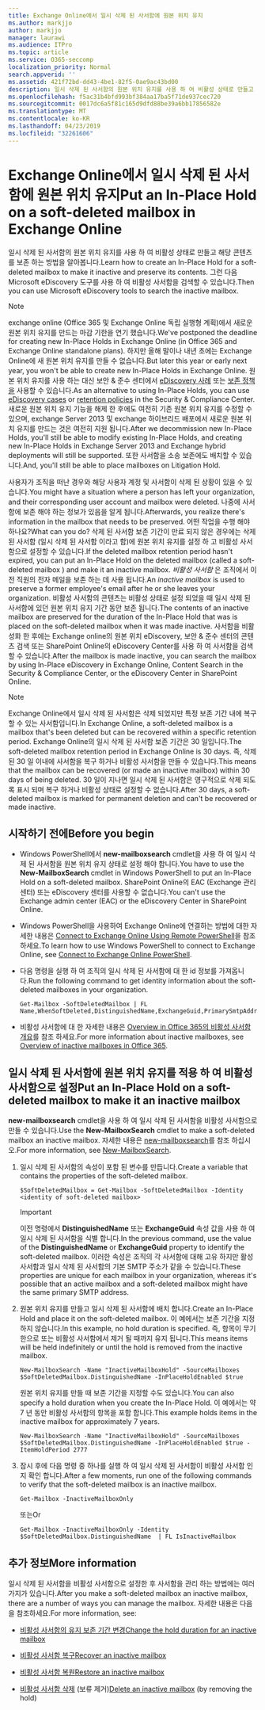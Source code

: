 ```yaml
---
title: Exchange Online에서 일시 삭제 된 사서함에 원본 위치 유지
ms.author: markjjo
author: markjjo
manager: laurawi
ms.audience: ITPro
ms.topic: article
ms.service: O365-seccomp
localization_priority: Normal
search.appverid: ''
ms.assetid: 421f72bd-dd43-4be1-82f5-0ae9ac43bd00
description: 일시 삭제 된 사서함의 원본 위치 유지를 사용 하 여 비활성 상태로 만들고 해당 콘텐츠를 보존 하는 방법을 알아봅니다. 그런 다음 Microsoft eDiscovery 도구를 사용 하 여 비활성 사서함을 검색할 수 있습니다.
ms.openlocfilehash: f5ac31b4bfd993bf384aa17ba5f71de937cec720
ms.sourcegitcommit: 0017dc6a5f81c165d9dfd88be39a6bb17856582e
ms.translationtype: MT
ms.contentlocale: ko-KR
ms.lasthandoff: 04/23/2019
ms.locfileid: "32261606"
---
```

# <a name="put-an-in-place-hold-on-a-soft-deleted-mailbox-in-exchange-online"></a><span data-ttu-id="8ae79-104">Exchange Online에서 일시 삭제 된 사서함에 원본 위치 유지</span><span class="sxs-lookup"><span data-stu-id="8ae79-104">Put an In-Place Hold on a soft-deleted mailbox in Exchange Online</span></span>

<span data-ttu-id="8ae79-105">일시 삭제 된 사서함의 원본 위치 유지를 사용 하 여 비활성 상태로 만들고 해당 콘텐츠를 보존 하는 방법을 알아봅니다.</span><span class="sxs-lookup"><span data-stu-id="8ae79-105">Learn how to create an In-Place Hold for a soft-deleted mailbox to make it inactive and preserve its contents.</span></span> <span data-ttu-id="8ae79-106">그런 다음 Microsoft eDiscovery 도구를 사용 하 여 비활성 사서함을 검색할 수 있습니다.</span><span class="sxs-lookup"><span data-stu-id="8ae79-106">Then you can use Microsoft eDiscovery tools to search the inactive mailbox.</span></span>
  
> [!NOTE]
> <span data-ttu-id="8ae79-107">exchange online (Office 365 및 Exchange Online 독립 실행형 계획)에서 새로운 원본 위치 유지를 만드는 마감 기한을 연기 했습니다.</span><span class="sxs-lookup"><span data-stu-id="8ae79-107">We've postponed the deadline for creating new In-Place Holds in Exchange Online (in Office 365 and Exchange Online standalone plans).</span></span> <span data-ttu-id="8ae79-108">하지만 올해 말이나 내년 초에는 Exchange Online에 새 원본 위치 유지를 만들 수 없습니다.</span><span class="sxs-lookup"><span data-stu-id="8ae79-108">But later this year or early next year, you won't be able to create new In-Place Holds in Exchange Online.</span></span> <span data-ttu-id="8ae79-109">원본 위치 유지를 사용 하는 대신 보안 & 준수 센터에서 [eDiscovery 사례](https://go.microsoft.com/fwlink/?linkid=780738) 또는 [보존 정책을](https://go.microsoft.com/fwlink/?linkid=827811) 사용할 수 있습니다.</span><span class="sxs-lookup"><span data-stu-id="8ae79-109">As an alternative to using In-Place Holds, you can use [eDiscovery cases](https://go.microsoft.com/fwlink/?linkid=780738) or [retention policies](https://go.microsoft.com/fwlink/?linkid=827811) in the Security & Compliance Center.</span></span> <span data-ttu-id="8ae79-110">새로운 원본 위치 유지 기능을 해제 한 후에도 여전히 기존 원본 위치 유지를 수정할 수 있으며, exchange Server 2013 및 exchange 하이브리드 배포에서 새로운 원본 위치 유지를 만드는 것은 여전히 지원 됩니다.</span><span class="sxs-lookup"><span data-stu-id="8ae79-110">After we decommission new In-Place Holds, you'll still be able to modify existing In-Place Holds, and creating new In-Place Holds in Exchange Server 2013 and Exchange hybrid deployments will still be supported.</span></span> <span data-ttu-id="8ae79-111">또한 사서함을 소송 보존에도 배치할 수 있습니다.</span><span class="sxs-lookup"><span data-stu-id="8ae79-111">And, you'll still be able to place mailboxes on Litigation Hold.</span></span> 
  
<span data-ttu-id="8ae79-112">사용자가 조직을 떠난 경우와 해당 사용자 계정 및 사서함이 삭제 된 상황이 있을 수 있습니다.</span><span class="sxs-lookup"><span data-stu-id="8ae79-112">You might have a situation where a person has left your organization, and their corresponding user account and mailbox were deleted.</span></span> <span data-ttu-id="8ae79-113">나중에 사서함에 보존 해야 하는 정보가 있음을 알게 됩니다.</span><span class="sxs-lookup"><span data-stu-id="8ae79-113">Afterwards, you realize there's information in the mailbox that needs to be preserved.</span></span> <span data-ttu-id="8ae79-114">어떤 작업을 수행 해야 하나요?</span><span class="sxs-lookup"><span data-stu-id="8ae79-114">What can you do?</span></span> <span data-ttu-id="8ae79-115">삭제 된 사서함 보존 기간이 만료 되지 않은 경우에는 삭제 된 사서함 (일시 삭제 된 사서함 이라고 함)에 원본 위치 유지를 설정 하 고 비활성 사서함으로 설정할 수 있습니다.</span><span class="sxs-lookup"><span data-stu-id="8ae79-115">If the deleted mailbox retention period hasn't expired, you can put an In-Place Hold on the deleted mailbox (called a  soft-deleted mailbox ) and make it an inactive mailbox.</span></span> <span data-ttu-id="8ae79-116">*비활성 사서함* 은 조직에서 이전 직원의 전자 메일을 보존 하는 데 사용 됩니다.</span><span class="sxs-lookup"><span data-stu-id="8ae79-116">An  *inactive mailbox*  is used to preserve a former employee's email after he or she leaves your organization.</span></span> <span data-ttu-id="8ae79-117">비활성 사서함의 콘텐츠는 비활성 상태로 설정 되었을 때 일시 삭제 된 사서함에 있던 원본 위치 유지 기간 동안 보존 됩니다.</span><span class="sxs-lookup"><span data-stu-id="8ae79-117">The contents of an inactive mailbox are preserved for the duration of the In-Place Hold that was is placed on the soft-deleted mailbox when it was made inactive.</span></span> <span data-ttu-id="8ae79-118">사서함을 비활성화 한 후에는 Exchange online의 원본 위치 eDiscovery, 보안 & 준수 센터의 콘텐츠 검색 또는 SharePoint Online의 eDiscovery Center를 사용 하 여 사서함을 검색할 수 있습니다.</span><span class="sxs-lookup"><span data-stu-id="8ae79-118">After the mailbox is made inactive, you can search the mailbox by using In-Place eDiscovery in Exchange Online, Content Search in the Security & Compliance Center, or the eDiscovery Center in SharePoint Online.</span></span> 
  
> [!NOTE]
> <span data-ttu-id="8ae79-119">Exchange Online에서 일시 삭제 된 사서함은 삭제 되었지만 특정 보존 기간 내에 복구할 수 있는 사서함입니다.</span><span class="sxs-lookup"><span data-stu-id="8ae79-119">In Exchange Online, a soft-deleted mailbox is a mailbox that's been deleted but can be recovered within a specific retention period.</span></span> <span data-ttu-id="8ae79-120">Exchange Online의 일시 삭제 된 사서함 보존 기간은 30 일입니다.</span><span class="sxs-lookup"><span data-stu-id="8ae79-120">The soft-deleted mailbox retention period in Exchange Online is 30 days.</span></span> <span data-ttu-id="8ae79-121">즉, 삭제 된 30 일 이내에 사서함을 복구 하거나 비활성 사서함을 만들 수 있습니다.</span><span class="sxs-lookup"><span data-stu-id="8ae79-121">This means that the mailbox can be recovered (or made an inactive mailbox) within 30 days of being deleted.</span></span> <span data-ttu-id="8ae79-122">30 일이 지나면 일시 삭제 된 사서함은 영구적으로 삭제 되도록 표시 되며 복구 하거나 비활성 상태로 설정할 수 없습니다.</span><span class="sxs-lookup"><span data-stu-id="8ae79-122">After 30 days, a soft-deleted mailbox is marked for permanent deletion and can't be recovered or made inactive.</span></span> 
  
## <a name="before-you-begin"></a><span data-ttu-id="8ae79-123">시작하기 전에</span><span class="sxs-lookup"><span data-stu-id="8ae79-123">Before you begin</span></span>

- <span data-ttu-id="8ae79-124">Windows PowerShell에서 **new-mailboxsearch** cmdlet을 사용 하 여 일시 삭제 된 사서함을 원본 위치 유지 상태로 설정 해야 합니다.</span><span class="sxs-lookup"><span data-stu-id="8ae79-124">You have to use the **New-MailboxSearch** cmdlet in Windows PowerShell to put an In-Place Hold on a soft-deleted mailbox.</span></span> <span data-ttu-id="8ae79-125">SharePoint Online의 EAC (Exchange 관리 센터) 또는 eDiscovery 센터를 사용할 수 없습니다.</span><span class="sxs-lookup"><span data-stu-id="8ae79-125">You can't use the Exchange admin center (EAC) or the eDiscovery Center in SharePoint Online.</span></span> 
    
- <span data-ttu-id="8ae79-126">Windows PowerShell을 사용하여 Exchange Online에 연결하는 방법에 대한 자세한 내용은 [Connect to Exchange Online Using Remote PowerShell](https://go.microsoft.com/fwlink/p/?linkid=396554)을 참조하세요.</span><span class="sxs-lookup"><span data-stu-id="8ae79-126">To learn how to use Windows PowerShell to connect to Exchange Online, see [Connect to Exchange Online PowerShell](https://go.microsoft.com/fwlink/p/?linkid=396554).</span></span>
    
- <span data-ttu-id="8ae79-127">다음 명령을 실행 하 여 조직의 일시 삭제 된 사서함에 대 한 id 정보를 가져옵니다.</span><span class="sxs-lookup"><span data-stu-id="8ae79-127">Run the following command to get identity information about the soft-deleted mailboxes in your organization.</span></span> 
    
  ```
  Get-Mailbox -SoftDeletedMailbox | FL Name,WhenSoftDeleted,DistinguishedName,ExchangeGuid,PrimarySmtpAddress
  ```

- <span data-ttu-id="8ae79-128">비활성 사서함에 대 한 자세한 내용은 [Overview in Office 365의 비활성 사서함 개요](inactive-mailboxes-in-office-365.md)를 참조 하세요.</span><span class="sxs-lookup"><span data-stu-id="8ae79-128">For more information about inactive mailboxes, see [Overview of inactive mailboxes in Office 365](inactive-mailboxes-in-office-365.md).</span></span>
    
## <a name="put-an-in-place-hold-on-a-soft-deleted-mailbox-to-make-it-an-inactive-mailbox"></a><span data-ttu-id="8ae79-129">일시 삭제 된 사서함에 원본 위치 유지를 적용 하 여 비활성 사서함으로 설정</span><span class="sxs-lookup"><span data-stu-id="8ae79-129">Put an In-Place Hold on a soft-deleted mailbox to make it an inactive mailbox</span></span>

<span data-ttu-id="8ae79-130">**new-mailboxsearch** cmdlet을 사용 하 여 일시 삭제 된 사서함을 비활성 사서함으로 만들 수 있습니다.</span><span class="sxs-lookup"><span data-stu-id="8ae79-130">Use the **New-MailboxSearch** cmdlet to make a soft-deleted mailbox an inactive mailbox.</span></span> <span data-ttu-id="8ae79-131">자세한 내용은 [new-mailboxsearch](http://technet.microsoft.com/library/74303b47-bb49-407c-a43b-590356eae35c.aspx)를 참조 하십시오.</span><span class="sxs-lookup"><span data-stu-id="8ae79-131">For more information, see [New-MailboxSearch](http://technet.microsoft.com/library/74303b47-bb49-407c-a43b-590356eae35c.aspx).</span></span>
  
1. <span data-ttu-id="8ae79-132">일시 삭제 된 사서함의 속성이 포함 된 변수를 만듭니다.</span><span class="sxs-lookup"><span data-stu-id="8ae79-132">Create a variable that contains the properties of the soft-deleted mailbox.</span></span> 
    
   ```
   $SoftDeletedMailbox = Get-Mailbox -SoftDeletedMailbox -Identity <identity of soft-deleted mailbox>
   ```

    > [!IMPORTANT]
    > <span data-ttu-id="8ae79-133">이전 명령에서 **DistinguishedName** 또는 **ExchangeGuid** 속성 값을 사용 하 여 일시 삭제 된 사서함을 식별 합니다.</span><span class="sxs-lookup"><span data-stu-id="8ae79-133">In the previous command, use the value of the **DistinguishedName** or **ExchangeGuid** property to identify the soft-deleted mailbox.</span></span> <span data-ttu-id="8ae79-134">이러한 속성은 조직의 각 사서함에 대해 고유 하지만 활성 사서함과 일시 삭제 된 사서함의 기본 SMTP 주소가 같을 수 있습니다.</span><span class="sxs-lookup"><span data-stu-id="8ae79-134">These properties are unique for each mailbox in your organization, whereas it's possible that an active mailbox and a soft-deleted mailbox might have the same primary SMTP address.</span></span> 
  
2. <span data-ttu-id="8ae79-135">원본 위치 유지를 만들고 일시 삭제 된 사서함에 배치 합니다.</span><span class="sxs-lookup"><span data-stu-id="8ae79-135">Create an In-Place Hold and place it on the soft-deleted mailbox.</span></span> <span data-ttu-id="8ae79-136">이 예에서는 보존 기간을 지정 하지 않습니다.</span><span class="sxs-lookup"><span data-stu-id="8ae79-136">In this example, no hold duration is specified.</span></span> <span data-ttu-id="8ae79-137">즉, 항목이 무기한으로 또는 비활성 사서함에서 제거 될 때까지 유지 됩니다.</span><span class="sxs-lookup"><span data-stu-id="8ae79-137">This means items will be held indefinitely or until the hold is removed from the inactive mailbox.</span></span>
    
   ```
   New-MailboxSearch -Name "InactiveMailboxHold" -SourceMailboxes $SoftDeletedMailbox.DistinguishedName -InPlaceHoldEnabled $true
    ```
   <span data-ttu-id="8ae79-138">원본 위치 유지를 만들 때 보존 기간을 지정할 수도 있습니다.</span><span class="sxs-lookup"><span data-stu-id="8ae79-138">You can also specify a hold duration when you create the In-Place Hold.</span></span> <span data-ttu-id="8ae79-139">이 예에서는 약 7 년 동안 비활성 사서함의 항목을 포함 합니다.</span><span class="sxs-lookup"><span data-stu-id="8ae79-139">This example holds items in the inactive mailbox for approximately 7 years.</span></span>
    
   ```
   New-MailboxSearch -Name "InactiveMailboxHold" -SourceMailboxes $SoftDeletedMailbox.DistinguishedName -InPlaceHoldEnabled $true -ItemHoldPeriod 2777
   ```

3. <span data-ttu-id="8ae79-140">잠시 후에 다음 명령 중 하나를 실행 하 여 일시 삭제 된 사서함이 비활성 사서함 인지 확인 합니다.</span><span class="sxs-lookup"><span data-stu-id="8ae79-140">After a few moments, run one of the following commands to verify that the soft-deleted mailbox is an inactive mailbox.</span></span>
    
   ```
   Get-Mailbox -InactiveMailboxOnly
   ```

    <span data-ttu-id="8ae79-141">또는</span><span class="sxs-lookup"><span data-stu-id="8ae79-141">Or</span></span>
    
   ```
   Get-Mailbox -InactiveMailboxOnly -Identity $SoftDeletedMailbox.DistinguishedName  | FL IsInactiveMailbox
   ```

## <a name="more-information"></a><span data-ttu-id="8ae79-142">추가 정보</span><span class="sxs-lookup"><span data-stu-id="8ae79-142">More information</span></span>

<span data-ttu-id="8ae79-143">일시 삭제 된 사서함을 비활성 사서함으로 설정한 후 사서함을 관리 하는 방법에는 여러 가지가 있습니다.</span><span class="sxs-lookup"><span data-stu-id="8ae79-143">After you make a soft-deleted mailbox an inactive mailbox, there are a number of ways you can manage the mailbox.</span></span> <span data-ttu-id="8ae79-144">자세한 내용은 다음을 참조하세요.</span><span class="sxs-lookup"><span data-stu-id="8ae79-144">For more information, see:</span></span>
  
- [<span data-ttu-id="8ae79-145">비활성 사서함의 유지 보존 기간 변경</span><span class="sxs-lookup"><span data-stu-id="8ae79-145">Change the hold duration for an inactive mailbox</span></span>](change-the-hold-duration-for-an-inactive-mailbox.md)
    
- [<span data-ttu-id="8ae79-146">비활성 사서함 복구</span><span class="sxs-lookup"><span data-stu-id="8ae79-146">Recover an inactive mailbox</span></span>](recover-an-inactive-mailbox.md)
    
- [<span data-ttu-id="8ae79-147">비활성 사서함 복원</span><span class="sxs-lookup"><span data-stu-id="8ae79-147">Restore an inactive mailbox</span></span>](restore-an-inactive-mailbox.md)
    
- <span data-ttu-id="8ae79-148">[비활성 사서함 삭제](delete-an-inactive-mailbox.md) (보류 제거)</span><span class="sxs-lookup"><span data-stu-id="8ae79-148">[Delete an inactive mailbox](delete-an-inactive-mailbox.md) (by removing the hold)</span></span>
